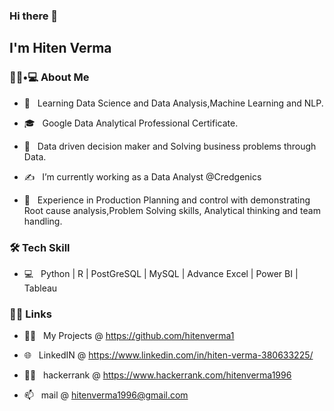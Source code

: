 
### Hi there 👋<h2> I'm Hiten Verma </h2>



<h3> 👨🏻•💻 About Me </h3>



- 👀 &nbsp; Learning Data Science and Data Analysis,Machine Learning and NLP.

- 🎓 &nbsp; Google Data Analytical Professional Certificate.

- 🌱 &nbsp; Data driven decision maker and Solving business problems through Data.

- ✍️ &nbsp; I’m currently working as a Data Analyst @Credgenics

- 🏢 &nbsp; Experience in Production Planning and control with demonstrating Root cause analysis,Problem Solving skills, Analytical thinking and team handling.




<h3>🛠 Tech Skill</h3>

- 💻 &nbsp; Python | R | PostGreSQL | MySQL | Advance Excel | Power BI | Tableau





<h3> 🤝🏻 Links </h3>


- 👨‍💻 &nbsp; My Projects  @ https://github.com/hitenverma1

- 🌐 &nbsp; LinkedIN @ https://www.linkedin.com/in/hiten-verma-380633225/

- 👨‍💻 &nbsp; hackerrank @ https://www.hackerrank.com/hitenverma1996

- 📫 &nbsp; mail @ hitenverma1996@gmail.com



